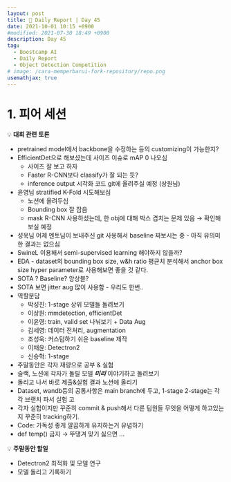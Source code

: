 ```yaml
---
layout: post
title: 📔 Daily Report | Day 45
date: 2021-10-01 10:15 +0900
#modified: 2021-07-30 18:49 +0900
description: Day 45
tag:
  - Boostcamp AI
  - Daily Report
  - Object Detection Competition
# image: /cara-memperbarui-fork-repository/repo.png
usemathjax: true
---
```


# 1. 피어 세션

💡 **대회 관련 토론**

- pretrained model에서 backbone을 수정하는 등의 customizing이 가능한지?
- EfficientDet으로 해보셨는데 사이즈 이슈로 mAP 0 나오심
    - 사이즈 잘 보고 하자
    - Faster R-CNN보다 classify가 잘 되는 듯?
    - inference output 시각화 코드 git에 올려주실 예정 (상원님)
- 윤영님 stratified K-Fold 시도해보심
    - 노션에 올려두심
    - Bounding box 잘 잡음
    - mask R-CNN 사용하셨는데, 한 obj에 대해 박스 겹치는 문제 있음 → 확인해보실 예정
- 성욱님 어제 멘토님이 보내주신 git 사용해서 baseline 짜보시는 중 - 아직 유의미한 결과는 없으심
- SwineL 이용해서 semi-supervised learning 해야하지 않을까?
- EDA - dataset의 bounding box size, w&h ratio 평균치 분석해서 anchor box size hyper parameter로 사용해보면 좋을 것 같다.
- SOTA ? Baseline? 앙상블?
- SOTA 보면 jitter aug 많이 사용함 - 우리도 한번..
- 역할분담
    - 박성진: 1-stage 상위 모델들 돌려보기
    - 이상원: mmdetection, efficientDet
    - 이윤영: train, valid set 나눠보기 + Data Aug
    - 김세영: 데이터 전처리, augmentation
    - 조성욱: 커스텀하기 쉬운 baseline 제작
    - 이채윤: Detectron2
    - 신승혁: 1-stage
- 주말동안은 각자 재량으로 공부 & 실험
- 슬랙, 노션에 각자가 돌릴 모델 ***미리*** 이야기하고 돌려보기
- 돌리고 나서 바로 제출&실험 결과 노션에 올리기
- Dataset, wandb등의 공통사항은 main branch에 두고, 
1-stage 2-stage는 각각 브랜치 파서 실험 고
- 각자 실험이지만 꾸준히 commit & push해서 다른 팀원들 무엇을 어떻게 하고있는지 꾸준히 tracking하기.
- Code: 가독성 좋게 깔끔하게 유지하는거 유념하기
- def temp() 금지 → 뚜댕겨 맞기 싫으면 ...

💡 **주말동안 할일**

- Detectron2 최적화 및 모델 연구
- 모델 돌리고 기록하기